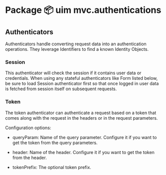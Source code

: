 # Package 📦 uim mvc.authentications

## Authenticators
Authenticators handle converting request data into an authentication operations. They leverage Identifiers to find a known Identity Objects.

### Session
This authenticator will check the session if it contains user data or credentials. When using any stateful authenticators like Form listed below, be sure to load Session authenticator first so that once logged in user data is fetched from session itself on subsequent requests.

### Token

The token authenticator can authenticate a request based on a token that comes along with the request in the headers or in the request parameters.

Configuration options:

- queryParam: Name of the query parameter. Configure it if you want to get the token from the query parameters.

- header: Name of the header. Configure it if you want to get the token from the header.

- tokenPrefix: The optional token prefix.
